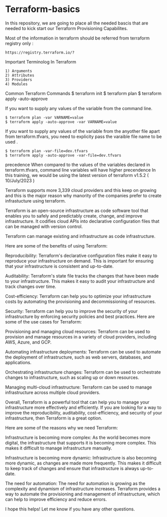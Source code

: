 # Terraform-basics
In this repository, we are going to place all the needed bascis that are needed to kick start our Terraform Provisioning Capabilites.

Most of the information in terraform should be referred from terraform registry only :

    https://registry.terraform.io/?
Important Terminolog In Terraform

    1) Arguments
    2) Attributes
    3) Providers
    4) Modules
Common Terraform Commands
    $ terraform init 
    $ terraform plan
    $ terraform apply -auto-approve 

If you want to supply any values of the variable from the command line.


    $ terraform plan -var VARNAME=value
    $ terraform apply -auto-approve -var VARNAME=value

If you want to supply any values of the variable from the anyother file apart from terraform.tfvars, you need to explicity pass the varaible file name to be used .


    $ terraform plan -var-file=dev.tfvars
    $ terraform apply -auto-approve -var-file=dev.tfvars

precedence
    When compared to the values of the variables declared in terraform.tfvars, command line variables will have higher precendence
In this training, we would be using the latest version of terraform v1.5.2 ( 10/July/2023 )

Terraform supports more 3,339 cloud providers and this keep on growing and this is the major reason why manority of the companies prefer to create infrastucture using terraform.

Terraform is an open-source infrastructure as code software tool that enables you to safely and predictably create, change, and improve infrastructure. It codifies cloud APIs into declarative configuration files that can be managed with version control.

Terraform can manage existing and infrastructure as code infrastructure.

Here are some of the benefits of using Terraform:

Reproducibility: Terraform's declarative configuration files make it easy to reproduce your infrastructure on demand. This is important for ensuring that your infrastructure is consistent and up-to-date.

Auditability: Terraform's state file tracks the changes that have been made to your infrastructure. This makes it easy to audit your infrastructure and track changes over time.

Cost-efficiency: Terraform can help you to optimize your infrastructure costs by automating the provisioning and decommissioning of resources.

Security: Terraform can help you to improve the security of your infrastructure by enforcing security policies and best practices. Here are some of the use cases for Terraform:

Provisioning and managing cloud resources: Terraform can be used to provision and manage resources in a variety of cloud providers, including AWS, Azure, and GCP.

Automating infrastructure deployments: Terraform can be used to automate the deployment of infrastructure, such as web servers, databases, and applications.

Orchestrating infrastructure changes: Terraform can be used to orchestrate changes to infrastructure, such as scaling up or down resources.

Managing multi-cloud infrastructure: Terraform can be used to manage infrastructure across multiple cloud providers.

Overall, Terraform is a powerful tool that can help you to manage your infrastructure more effectively and efficiently. If you are looking for a way to improve the reproducibility, auditability, cost-efficiency, and security of your infrastructure, then Terraform is a great option.

Here are some of the reasons why we need Terraform:

Infrastructure is becoming more complex: As the world becomes more digital, the infrastructure that supports it is becoming more complex. This makes it difficult to manage infrastructure manually.

Infrastructure is becoming more dynamic: Infrastructure is also becoming more dynamic, as changes are made more frequently. This makes it difficult to keep track of changes and ensure that infrastructure is always up-to-date.

The need for automation: The need for automation is growing as the complexity and dynamism of infrastructure increases. Terraform provides a way to automate the provisioning and management of infrastructure, which can help to improve efficiency and reduce errors.

I hope this helps! Let me know if you have any other questions.
